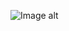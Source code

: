 ![Image alt](https://github.com/igor-shevchenko-pro/MultiLayer_.NET_Core3.0_API/raw/master/net-core.png)